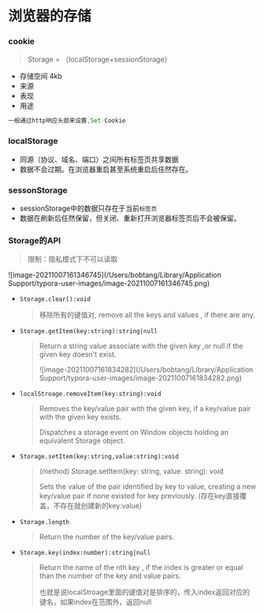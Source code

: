 # 浏览器的存储
### cookie

> Storage = （localStorage+sessionStorage）

- 存储空间 4kb
- 来源
- 表现
- 用途

```js
一般通过http响应头部来设置,Set-Cookie
```



### localStorage

- 同源（协议、域名、端口）之间所有标签页共享数据
- 数据不会过期。在浏览器重启甚至系统重启后任然存在。

### sessonStorage

- sessionStorage中的数据只存在于当前```标签页```
- 数据在刷新后任然保留，但关闭、重新打开浏览器标签页后不会被保留。

### Storage的API

> 限制：隐私模式下不可以读取

![image-20211007161346745](/Users/bobtang/Library/Application Support/typora-user-images/image-20211007161346745.png)

- ```Storage.clear():void```

  > 移除所有的键值对, remove all the keys and values , if there are any.

- ```Storage.getItem(key:string):string|null```

  > Return a string value associate with the given key ,or null if  the given key doesn't exist.
  >
  > ![image-20211007161834282](/Users/bobtang/Library/Application Support/typora-user-images/image-20211007161834282.png)

- ``localStroage.removeItem(key:string):void``

  > Removes the key/value pair with the given key, if a key/value pair with the given key exists.
  >
  > Dispatches a storage event on Window objects holding an equivalent Storage object.

- ```Storage.setItem(key:string,value:string):void```

  > (method) Storage.setItem(key: string, value: string): void
  >
  > Sets the value of the pair identified by key to value, creating a new key/value pair if none existed for key previously. (存在key直接覆盖，不存在就创建新的key:value)

- ```Storage.length```

  > Return the number of the key/value pairs.

- ```Storage.key(index:number):string|null```

  > Return the name of the nth key , if the index is greater or equal than the number of the key and value pairs. 
  >
  > 也就是说localStroage里面的键值对是排序的，传入index返回对应的键名，如果index在范围外，返回null